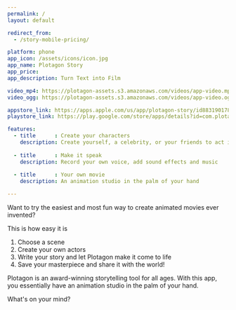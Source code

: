 ```yaml
---
permalink: /
layout: default

redirect_from:
  - /story-mobile-pricing/

platform: phone
app_icon: /assets/icons/icon.jpg
app_name: Plotagon Story
app_price:
app_description: Turn Text into Film

video_mp4: https://plotagon-assets.s3.amazonaws.com/videos/app-video.mp4
video_ogg: https://plotagon-assets.s3.amazonaws.com/videos/app-video.ogg

appstore_link: https://apps.apple.com/us/app/plotagon-story/id883190178?uo=4
playstore_link: https://play.google.com/store/apps/details?id=com.plotagon.plotagon&hl=en_SG

features:
  - title      : Create your characters
    description: Create yourself, a celebrity, or your friends to act in your movie
    
  - title      : Make it speak
    description: Record your own voice, add sound effects and music
    
  - title      : Your own movie
    description: An animation studio in the palm of your hand

---
```


Want to try the easiest and most fun way to create animated movies ever invented?

This is how easy it is

  1. Choose a scene
  2. Create your own actors
  3. Write your story and let Plotagon make it come to life
  4. Save your masterpiece and share it with the world!

Plotagon is an award-winning storytelling tool for all ages. With this app, you essentially have an animation studio in the palm of your hand.

What's on your mind?